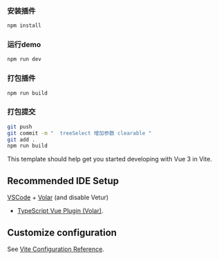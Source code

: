 
### 安装插件

```sh
npm install
```

### 运行demo

```sh
npm run dev
```

### 打包插件

```sh
npm run build
```

### 打包提交
```sh
git push 
git commit -m "  treeSelect 增加参数 clearable " 
git add . 
npm run build 

```





This template should help get you started developing with Vue 3 in Vite.

## Recommended IDE Setup

[VSCode](https://code.visualstudio.com/) + [Volar](https://marketplace.visualstudio.com/items?itemName=Vue.volar) (and
disable Vetur)
+ [TypeScript Vue Plugin (Volar)](https://marketplace.visualstudio.com/items?itemName=Vue.vscode-typescript-vue-plugin).

## Customize configuration

See [Vite Configuration Reference](https://vitejs.dev/config/).

